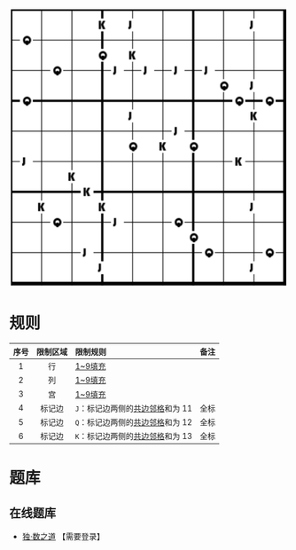 ![](../../../../../images/sudoku/JQK数独.png)

# 规则
| 序号 | 限制区域 | 限制规则 | 备注 |
| :---: | :---: | :--- | :---: |
| 1 | 行 | [1~9填充] | |
| 2 | 列 | [1~9填充] | |
| 3 | 宫 | [1~9填充] | |
| 4 | 标记边 | `J`：标记边两侧的[共边邻格]和为 11 | 全标 |
| 5 | 标记边 | `Q`：标记边两侧的[共边邻格]和为 12 | 全标 |
| 6 | 标记边 | `K`：标记边两侧的[共边邻格]和为 13 | 全标 |

# 题库

## 在线题库
- [独·数之道](http://www.sudokufans.org.cn/lx/game.index.php?type=jqk) 【需要登录】

[1~9填充]: ../../../../../rules.md#1~9填充
[共边邻格]: ../../../../../rules.md#共边邻格